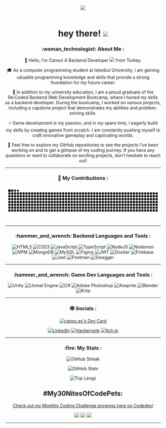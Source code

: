 <div align="center">
  <div id="header">
    <img src="https://media.giphy.com/media/v1.Y2lkPTc5MGI3NjExMmVrb210cTI2N2gyNGJvbDV1b2t5c3V2cHBjeHR2eWNlNnRvem1oZiZlcD12MV9pbnRlcm5hbF9naWZfYnlfaWQmY3Q9cw/paTz7UZbPfTZFRYnnB/giphy.gif" width="200"/>
  </div>

  <div id="visits">
    <img src="https://komarev.com/ghpvc/?username=cansucreates&style=flat-square&color=blueviolet" alt=""/>
    <h1>hey there! <img src="https://media.giphy.com/media/hvRJCLFzcasrR4ia7z/giphy.gif" width="30px" /></h1>
  </div>
</div>

<div align="center">
  <h3>:woman_technologist: About Me :</h3>

  <p>
    👋 Hello, I'm Cansu! A Backend Developer <img src="https://media.giphy.com/media/WUlplcMpOCEmTGBtBW/giphy.gif" width="30"> from Turkey.
  </p>

  <p>
    🎓 As a computer programming student at Istanbul University, I am gaining valuable programming knowledge and skills that provide a strong foundation for my future career.
  </p>

  <p>
    🚀 In addition to my university education, I am a proud graduate of the Re:Coded Backend Web Development Bootcamp, where I honed my skills as a backend developer. During the bootcamp, I worked on various projects, including a capstone project that demonstrates my abilities and problem-solving skills.
  </p>

  <p>
    ⚡ Game development is my passion, and in my spare time, I eagerly build my skills by creating games from scratch. I am constantly pushing myself to craft innovative gameplay and captivating worlds.
  </p>

  <p>
    🌱 Feel free to explore my GitHub repositories to see the projects I've been working on and to get a glimpse of my coding journey. If you have any questions or want to collaborate on exciting projects, don't hesitate to reach out!
  </p>
</div>


---
<div align="center">
<h3> 🐍 My Contributions :</h3>
<img src = "https://raw.githubusercontent.com/cansucreates/cansucreates/output/github-contribution-grid-snake-dark.svg" />
</div>

---

<div align="center">
  <h3>:hammer_and_wrench: Backend Languages and Tools :</h3>

  ![HTML5](https://img.shields.io/badge/html5-%23E34F26.svg?style=for-the-badge&logo=html5&logoColor=white)
  ![CSS3](https://img.shields.io/badge/css3-%231572B6.svg?style=for-the-badge&logo=css3&logoColor=white)
  ![JavaScript](https://img.shields.io/badge/javascript-%23323330.svg?style=for-the-badge&logo=javascript&logoColor=%23F7DF1E)
  ![TypeScript](https://img.shields.io/badge/typescript-%23007ACC.svg?style=for-the-badge&logo=typescript&logoColor=white)
  ![NodeJS](https://img.shields.io/badge/node.js-6DA55F?style=for-the-badge&logo=node.js&logoColor=white)
  ![Nodemon](https://img.shields.io/badge/NODEMON-%23323330.svg?style=for-the-badge&logo=nodemon&logoColor=%BBDEAD)
  ![NPM](https://img.shields.io/badge/NPM-%23CB3837.svg?style=for-the-badge&logo=npm&logoColor=white)
  ![MongoDB](https://img.shields.io/badge/MongoDB-%234ea94b.svg?style=for-the-badge&logo=mongodb&logoColor=white)
  ![MySQL](https://img.shields.io/badge/mysql-%2300f.svg?style=for-the-badge&logo=mysql&logoColor=white)
  ![Figma](https://img.shields.io/badge/figma-%23F24E1E.svg?style=for-the-badge&logo=figma&logoColor=white)
  ![JWT](https://img.shields.io/badge/JWT-black?style=for-the-badge&logo=JSON%20web%20tokens)
  ![Docker](https://img.shields.io/badge/docker-%230db7ed.svg?style=for-the-badge&logo=docker&logoColor=white)
  ![Firebase](https://img.shields.io/badge/firebase-%23039BE5.svg?style=for-the-badge&logo=firebase)
  ![Jest](https://img.shields.io/badge/-jest-%23C21325?style=for-the-badge&logo=jest&logoColor=white)
  ![Postman](https://img.shields.io/badge/Postman-FF6C37?style=for-the-badge&logo=postman&logoColor=white)
  ![Swagger](https://img.shields.io/badge/-Swagger-%23Clojure?style=for-the-badge&logo=swagger&logoColor=white)
</div>

---

<div align="center">
  <h3>:hammer_and_wrench: Game Dev Languages and Tools :</h3>

  ![Unity](https://img.shields.io/badge/unity-%23000000.svg?style=for-the-badge&logo=unity&logoColor=white)
  ![Unreal Engine](https://img.shields.io/badge/unrealengine-%23313131.svg?style=for-the-badge&logo=unrealengine&logoColor=white)
  ![C#](https://img.shields.io/badge/c%23-%23239120.svg?style=for-the-badge&logo=c-sharp&logoColor=white)
  ![Adobe Photoshop](https://img.shields.io/badge/adobe%20photoshop-%2331A8FF.svg?style=for-the-badge&logo=adobe%20photoshop&logoColor=white)
  ![Aseprite](https://img.shields.io/badge/Aseprite-FFFFFF?style=for-the-badge&logo=Aseprite&logoColor=#7D929E)
  ![Blender](https://img.shields.io/badge/blender-%23F5792A.svg?style=for-the-badge&logo=blender&logoColor=white)
  ![Krita](https://img.shields.io/badge/Krita-203759?style=for-the-badge&logo=krita&logoColor=EEF37B)
</div>

---
<div align="center" display="flex">
  <h3>🕸️ Socials :</h3>

  <a href="https://app.daily.dev/itscansuxx"><img src="https://api.daily.dev/devcards/v2/1DIFCohKOrjS9IFpRa8rx.png?type=default&r=ga4" width="356" alt="cansu ay's Dev Card"/></a>

  [![LinkedIn](https://img.shields.io/badge/linkedin-%230077B5.svg?style=for-the-badge&logo=linkedin&logoColor=white)](https://www.linkedin.com/in/cansu-aysagdic)
  [![Hackerrank](https://img.shields.io/badge/-Hackerrank-2EC866?style=for-the-badge&logo=HackerRank&logoColor=white)](https://www.hackerrank.com/cansu_aysagdic)
  [![Itch.io](https://img.shields.io/badge/Itch-%23FF0B34.svg?style=for-the-badge&logo=Itch.io&logoColor=white)](https://cansucreates.itch.io)
</div>

---

<div align="center">
  <h3>:fire: My Stats :</h3>

  <p align="center">
    <img src="https://streak-stats.demolab.com?user=cansucreates&theme=synthwave" alt="GitHub Streak" />
  </p>

  <p align="center">
    <img src="https://github-readme-stats-sigma-five.vercel.app/api?username=cansucreates&show_icons=true&theme=synthwave" alt="GitHub Stats" />
  </p>

  <p align="center">
    <img src="https://github-readme-stats-sigma-five.vercel.app/api/top-langs/?username=cansucreates&layout=compact&theme=synthwave" alt="Top Langs" />
  </p>
</div>
<div align="center">
  
## #My30NitesOfCodePets:
  [Check out my Monthly Coding Challenge progress here on Codedex!](https://www.codedex.io/@cansuaysagdic/30-nites-of-code)  
<div align="center" display="flex">
  <a href="https://www.codedex.io/@cansuaysagdic/30-nites-of-code"><img src="https://www.codedex.io/images/code-nights/baby-happy-duck.gif"></a>
  <a href="https://www.codedex.io/@cansuaysagdic/30-nites-of-code"><img src="https://www.codedex.io/images/code-nights/evolved-happy-dinosaur.gif"></a>
  <a href="https://www.codedex.io/@cansuaysagdic/30-nites-of-code?pet=season-one"><img src="https://www.codedex.io/images/code-nights/evolved-happy-dragon.gif"></a>
</div>
  
</div>

---





